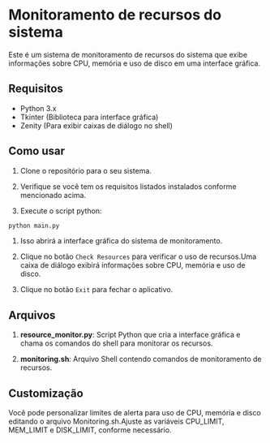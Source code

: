 # Monitoramento de recursos do sistema

Este é um sistema de monitoramento de recursos do sistema que exibe informações sobre CPU, memória e uso de disco em uma interface gráfica.

## Requisitos

- Python 3.x
- Tkinter (Biblioteca para interface gráfica)
- Zenity (Para exibir caixas de diálogo no shell)

## Como usar

1. Clone o repositório para o seu sistema.

2. Verifique se você tem os requisitos listados instalados conforme mencionado acima.

3. Execute o script python:

 ```python
python main.py
 ```

1. Isso abrirá a interface gráfica do sistema de monitoramento.

2. Clique no botão `Check Resources` para verificar o uso de recursos.Uma caixa de diálogo exibirá informações sobre CPU, memória e uso de disco.

3. Clique no botão `Exit` para fechar o aplicativo.

## Arquivos

1. **resource_monitor.py**: Script Python que cria a interface gráfica e chama os comandos do shell para monitorar os recursos.

2. **monitoring.sh**: Arquivo Shell contendo comandos de monitoramento de recursos.

## Customização

Você pode personalizar limites de alerta para uso de CPU, memória e disco editando o arquivo Monitoring.sh.Ajuste as variáveis CPU_LIMIT, MEM_LIMIT e DISK_LIMIT, conforme necessário.
